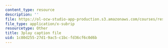 ```yaml
---
content_type: resource
description: ''
file: https://ol-ocw-studio-app-production.s3.amazonaws.com/courses/res-10-001-making-science-and-engineering-pictures-a-practical-guide-to-presenting-your-work-spring-2016/1c80d25527d19ac5c1bcfd36cf6c0d6b_bHbWFHMffzE.srt
file_type: application/x-subrip
resourcetype: Other
title: 3play caption file
uid: 1c80d255-27d1-9ac5-c1bc-fd36cf6c0d6b
---
```

